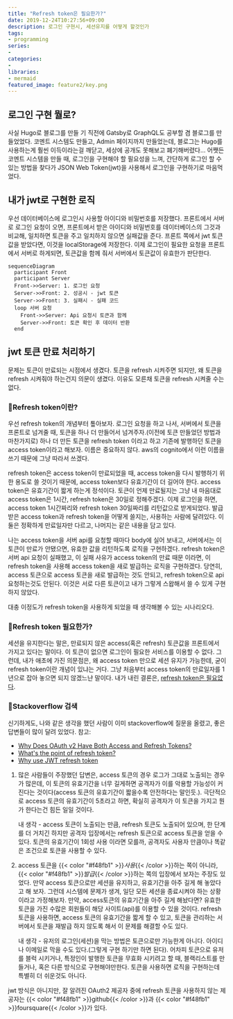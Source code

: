```yaml
---
title: "Refresh token은 필요한가?"
date: 2019-12-24T10:27:56+09:00
description: 로그인 구현시, 세션유지를 어떻게 할것인가
tags:
- programming
series:
-
categories:
-
libraries:
- mermaid
featured_image: feature2/key.png
---
```


## 로그인 구현 뭘로?

사실 Hugo로 블로그를 만들 기 직전에 Gatsby로 GraphQL도 공부할 겸 블로그를 만들었었다. 코멘트 시스템도 만들고, Admin 페이지까지 만들었는데, 블로그는 Hugo를 사용하는게 훨씬 이득이라는걸 깨닫고, 세상에 공개도 못해보고 폐기해버렸다... 어쨋든 코멘트 시스템을 만들 때, 로그인을 구현해야 할 필요성을 느껴, 간단하게 로그인 할 수 있는 방법을 찾다가 JSON Web Token(jwt)을 사용해서 로그인을 구현하기로 마음먹었다.

## 내가 jwt로 구현한 로직

우선 데이터베이스에 로그인시 사용할 아이디와 비밀번호를 저장했다. 프론트에서 서버로 로그인 요청이 오면, 프론트에서 받은 아이디와 비밀번호를 데이터베이스의 그것과 비교해, 일치하면 토큰을 주고 일치하지 않으면 실패값을 준다. 프론트 쪽에서 jwt 토큰값을 받았다면, 이것을 localStorage에 저장한다. 이제 로그인이 필요한 요청을 프론트에서 서버로 하게되면, 토큰값을 함께 줘서 서버에서 토큰값이 유효한가 판단한다.

```mermaid
sequenceDiagram
  participant Front
  participant Server
  Front->>Server: 1. 로그인 요청
  Server->>Front: 2. 성공시 - jwt 토큰
  Server->>Front: 3. 실패시 - 실패 코드
  loop 서버 요청
    Front->>Server: Api 요청시 토큰과 함께
    Server->>Front: 토큰 확인 후 데이터 반환
  end
```

## jwt 토큰 만료 처리하기

문제는 토큰이 만료되는 시점에서 생겼다. 토큰을 refresh 시켜주면 되지만, 왜 토큰을 refresh 시켜줘야 하는건지 의문이 생겼다. 이유도 모른채 토큰을 refresh 시켜줄 수는 없다.

### 🔮Refresh token이란?

우선 refresh token의 개념부터 톺아보자. 로그인 요청을 하고 나서, 서버에서 토큰을 프론트로 넘겨줄 때, 토큰을 하나 더 만들어서 넘겨주자.(이전에 토큰 만들었던 방법과 마찬가지로) 하나 더 만든 토큰을 refresh token 이라고 하고 기존에 발행하던 토큰을 access token이라고 해보자. 이름은 중요하지 않다. aws의 cognito에서 이런 이름을 쓰기 때문에 그냥 따라서 쓰겠다.

refresh token은 access token이 만료되었을 때, access token을 다시 발행하기 위한 용도로 쓸 것이기 때문에, access token보다 유효기간이 더 길어야 한다. access token은 유효기간이 짧게 하는게 정석이다. 토큰이 언제 만료될지는 그냥 내 마음대로 access token은 1시간, refresh token은 30일로 정해주겠다. 이제 로그인을 하면, access token 1시간짜리와 refresh token 30일짜리를 리턴값으로 받게되었다. 발급받은 access token과 refresh token을 어떻게 쓸지는, 사용하는 사람에 달려있다. 이 둘은 정확하게 만료일자만 다르고, 나머지는 같은 내용을 담고 있다.

나는 access token을 서버 api를 요청할 때마다 body에 실어 보내고, 서버에서는 이 토큰이 만료가 안됐으면, 유효한 값을 리턴하도록 로직을 구현하겠다. refresh token은 서버 api 요청이 실패했고, 이 실패 사유가 access token의 만료 때문 이라면, 이 refresh token을 사용해 access token을 새로 발급하는 로직을 구현하겠다. 당연히, access 토큰으로 access 토큰을 새로 발급하는 것도 안되고, refresh token으로 api 요청하는것도 안된다. 이것은 서로 다른 토큰이고 내가 그렇게 스왑해서 쓸 수 있게 구현하지 않았다.

대충 이정도가 refresh token을 사용하게 되었을 때 생각해볼 수 있는 시나리오다.

### 🔮Refresh token 필요한가?

세션을 유지한다는 말은, 만료되지 않은 access(혹은 refresh) 토큰값을 프론트에서 가지고 있다는 말이다. 이 토큰이 없으면 로그인이 필요한 서비스를 이용할 수 없다. 그런데, 내가 애초에 가진 의문점은, 왜 access token 만으로 세션 유지가 가능한데, 굳이 refresh token이란 개념이 있냐는 거다. 그냥 처음부터 access token의 만료일자를 1년으로 잡아 놓으면 되지 않겠느냔 말이다. 내가 내린 결론은, <U>refresh token은 필요없다</U>.

### 🔮Stackoverflow 검색

신기하게도, 나와 같은 생각을 했던 사람이 이미 stackoverflow에 질문을 올렸고, 좋은 답변들이 많이 달려 있었다. 참고: 
- [Why Does OAuth v2 Have Both Access and Refresh Tokens?](https://stackoverflow.com/questions/3487991/why-does-oauth-v2-have-both-access-and-refresh-tokens)
- [What's the point of refresh token?](https://stackoverflow.com/questions/10703532/whats-the-point-of-refresh-token)
- [Why use JWT refresh token](https://stackoverflow.com/questions/53324540/why-use-jwt-refresh-token)

1. 많은 사람들이 주장했던 답변은, access 토큰의 경우 로그가 그대로 노출되는 경우가 많은데, 이 토큰의 유효기간을 너무 길게하면 공격자가 이를 악용할 가능성이 커진다는 것이다(access 토큰의 유효기간이 짧을수록 안전하다는 말인듯.). 극단적으로 access 토큰의 유효기간이 5초라고 하면, 확실히 공격자가 이 토큰을 가지고 뭔가 한다는건 힘든 일일 것이다. 

    내 생각 - access 토큰이 노출되는 만큼, refresh 토큰도 노출되어 있으며, 한 단계를 더 거치긴 하지만 공격자 입장에서는 refresh 토큰으로 access 토큰을 얻을 수 있다. 토큰의 유효기간이 1회성 사용 이라면 모를까, 공격자도 사용자 만큼이나 똑같은 조건으로 토큰을 사용할 수 있다.

2. access 토큰을 {{< color "#f48fb1" >}}*사용*{{< /color >}}하는 쪽이 아니라, {{< color "#f48fb1" >}}*발급*{{< /color >}}하는 쪽의 입장에서 보자는 주장도 있었다. 만약 access 토큰으로만 세션을 유지하고, 유효기간을 아주 길게 해 놓았다고 해 보자. 그런데 시스템에 문제가 생겨, 일단 모든 세션을 종료시켜야 하는 상황이라고 가정해보자. 만약, access토큰의 유효기간을 아주 길게 해놨다면? 유효한 토큰을 가진 수많은 회원들이 해당 사이트(api)를 이용할 수 있을 것이다. refresh 토큰을 사용하면, access 토큰의 유효기간을 짧게 할 수 있고, 토큰을 관리하는 서버에서 토큰을 재발급 하지 않도록 해서 이 문제를 해결할 수도 있다.

    내 생각 - 유저의 로그인(세션)을 막는 방법은 토큰으로만 가능한게 아니다. 아이디나 이메일로 막을 수도 있다.(그렇게 구현 하기만 하면 된다). 어차피 토큰으로 유저를 블럭 시키거나, 특정인이 발행한 토큰을 무효화 시키려고 할 때, 블랙리스트를 만들거나, 혹은 다른 방식으로 구현해야만한다. 토큰을 사용하면 로직을 구현하는데 특별히 더 쉬운것도 아니다.

jwt 방식은 아니지만, 잘 알려진 OAuth2 제공자 중에 refresh 토큰을 사용하지 않는 제공자는 {{< color "#f48fb1" >}}github{{< /color >}}과 {{< color "#f48fb1" >}}foursquare{{< /color >}}가 있다.